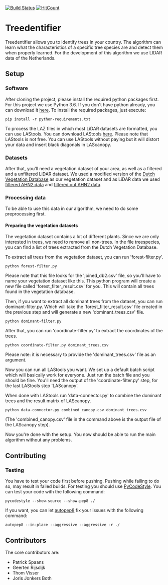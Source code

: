 [![Build Status](https://travis-ci.org/JorisJoBo/treedentifier.svg?branch=master)](https://travis-ci.org/JorisJoBo/treedentifier)
[![HitCount](http://hits.dwyl.io/JorisJoBo/treedentifier.svg)](http://hits.dwyl.io/JorisJoBo/treedentifier)

# Treedentifier
Treedentifier allows you to identify trees in your country. The algorithm can learn
what the characteristics of a specific tree species are and detect them when
properly learned. For the development of this algorithm we use LIDAR data of the Netherlands.

## Setup
### Software
After cloning the project, please install the required python packages first.
For this project we use Python 3.6. If you don't have python already, you can
download it [here](https://www.python.org/downloads/release/python-364/).
To install the required packages, just execute:
```
pip install -r python-requirements.txt
```

To process the LAZ files in which most LiDAR datasets are formatted, you can
use LAStools. You can download LAStools [here](https://rapidlasso.com/lastools/).
Please note that LAStools is not free. You can use LAStools without paying but it will
distort your data and insert black diagonals in LAScanopy.

### Datasets
After that, you'll need a vegetation dataset of your area, as well as a filtered
and a unfiltered LiDAR dataset. We used a modified version of the [Dutch Vegetation Database](https://www.gbif.org/dataset/740df67d-5663-41a2-9d12-33ec33876c47)
as our vegetation dataset and as LiDAR data we used [filtered AHN2 data](http://geodata.nationaalgeoregister.nl/ahn2/atom/ahn2_gefilterd.xml)
and [filtered out AHN2 data](http://geodata.nationaalgeoregister.nl/ahn2/atom/ahn2_uitgefilterd.xml).

### Processing data
To be able to use this data in our algorithm, we need to do some preprocessing first.

#### Preparing the vegetation datasets
The vegetation dataset contains a lot of different plants. Since we are only
interested in trees, we need to remove all non-trees. In the file treespecies,
you can find a list of trees extracted from the Dutch Vegetation Database.

To extract all trees from the vegetation dataset, you can run 'forest-filter.py'.
```
python forest-filter.py
```
Please note that this file looks for the 'joined_db2.csv' file, so you'll have to name your
vegetation dataset like this. This python program will create a new file called
'forest_filter_result.csv' for you. This will contain all trees found in the
vegetation database.

Then, if you want to extract all dominant trees from the dataset, you can run dominant-filter.py.
Which will take the 'forest_filter_result.csv' file created in the previous step and
will generate a new 'dominant_trees.csv' file.
```
python dominant-filter.py
```

After that, you can run 'coordinate-filter.py' to extract the coordinates of the trees.
```
python coordinate-filter.py dominant_trees.csv
```
Please note: it is necessary to provide the 'dominant_trees.csv' file as an argument.

Now you can run all LAStools you want. We set up a default batch script which will
basically work for everyone. Just run the batch file and you should be fine. You'll need the output
of the 'coordinate-filter.py' step, for the last LAStools step 'LAScanopy'.

When done with LAStools run 'data-connector.py' to combine the dominant trees
and the result matrix of LAScanopy.
```
python data-connector.py combined_canopy.csv dominant_trees.csv
```
(The 'combined_canopy.csv' file in the command above is the output file of the
LAScanopy step).

Now you're done with the setup. You now should be able to run the main algorithm
without any problems.

## Contributing
### Testing
You have to test your code first before pushing. Pushing while failing to do so, may result in failed builds.
For testing you should use [PyCodeStyle](https://github.com/PyCQA/pycodestyle).
You can test your code with the following command:
```
pycodestyle --show-source --show-pep8 ./
```
If you want, you can let [autopep8](https://github.com/hhatto/autopep8) fix your issues with the following command:
```
autopep8 --in-place --aggressive --aggressive -r ./
```

## Contributors
The core contributors are:
- Patrick Spaans
- Geerten Rijsdijk
- Thom Visser
- Joris Jonkers Both

